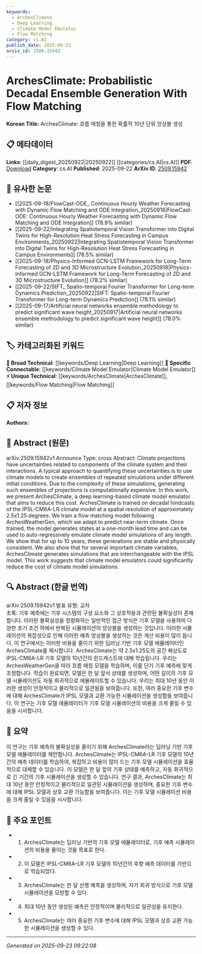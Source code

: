 ```yaml
---
keywords:
  - ArchesClimate
  - Deep Learning
  - Climate Model Emulator
  - Flow Matching
category: cs.AI
publish_date: 2025-09-22
arxiv_id: 2509.15942
---
```


<!-- KEYWORD_LINKING_METADATA:
{
  "processed_timestamp": "2025-09-23T09:22:08.634370",
  "vocabulary_version": "1.0",
  "selected_keywords": [
    "ArchesClimate",
    "Deep Learning",
    "Climate Model Emulator",
    "Flow Matching"
  ],
  "rejected_keywords": [],
  "similarity_scores": {
    "ArchesClimate": 0.78,
    "Deep Learning": 0.85,
    "Climate Model Emulator": 0.8,
    "Flow Matching": 0.77
  },
  "extraction_method": "AI_prompt_based",
  "budget_applied": true,
  "candidates_json": {
    "candidates": [
      {
        "surface": "ArchesClimate",
        "canonical": "ArchesClimate",
        "aliases": [
          "Arches Climate Model Emulator"
        ],
        "category": "unique_technical",
        "rationale": "ArchesClimate is a novel deep learning-based climate model emulator that significantly reduces computational costs, making it a unique technical contribution.",
        "novelty_score": 0.85,
        "connectivity_score": 0.65,
        "specificity_score": 0.88,
        "link_intent_score": 0.78
      },
      {
        "surface": "Deep Learning",
        "canonical": "Deep Learning",
        "aliases": [
          "DL"
        ],
        "category": "broad_technical",
        "rationale": "Deep Learning is a foundational technology for the ArchesClimate model, linking it to a broad range of machine learning applications.",
        "novelty_score": 0.4,
        "connectivity_score": 0.9,
        "specificity_score": 0.6,
        "link_intent_score": 0.85
      },
      {
        "surface": "Climate Model Emulator",
        "canonical": "Climate Model Emulator",
        "aliases": [
          "Climate Emulator"
        ],
        "category": "specific_connectable",
        "rationale": "Climate Model Emulators are crucial for reducing computational costs in climate simulations, connecting this work to broader climate modeling efforts.",
        "novelty_score": 0.7,
        "connectivity_score": 0.8,
        "specificity_score": 0.75,
        "link_intent_score": 0.8
      },
      {
        "surface": "Flow Matching",
        "canonical": "Flow Matching",
        "aliases": [
          "Flow Matching Technique"
        ],
        "category": "unique_technical",
        "rationale": "Flow Matching is a specific technique adapted in this work to predict near-term climate, offering a unique technical perspective.",
        "novelty_score": 0.75,
        "connectivity_score": 0.7,
        "specificity_score": 0.78,
        "link_intent_score": 0.77
      }
    ],
    "ban_list_suggestions": [
      "climate projections",
      "climate variables",
      "hindcasts"
    ]
  },
  "decisions": [
    {
      "candidate_surface": "ArchesClimate",
      "resolved_canonical": "ArchesClimate",
      "decision": "linked",
      "scores": {
        "novelty": 0.85,
        "connectivity": 0.65,
        "specificity": 0.88,
        "link_intent": 0.78
      }
    },
    {
      "candidate_surface": "Deep Learning",
      "resolved_canonical": "Deep Learning",
      "decision": "linked",
      "scores": {
        "novelty": 0.4,
        "connectivity": 0.9,
        "specificity": 0.6,
        "link_intent": 0.85
      }
    },
    {
      "candidate_surface": "Climate Model Emulator",
      "resolved_canonical": "Climate Model Emulator",
      "decision": "linked",
      "scores": {
        "novelty": 0.7,
        "connectivity": 0.8,
        "specificity": 0.75,
        "link_intent": 0.8
      }
    },
    {
      "candidate_surface": "Flow Matching",
      "resolved_canonical": "Flow Matching",
      "decision": "linked",
      "scores": {
        "novelty": 0.75,
        "connectivity": 0.7,
        "specificity": 0.78,
        "link_intent": 0.77
      }
    }
  ]
}
-->

# ArchesClimate: Probabilistic Decadal Ensemble Generation With Flow Matching

**Korean Title:** ArchesClimate: 흐름 매칭을 통한 확률적 10년 단위 앙상블 생성

## 📋 메타데이터

**Links**: [[daily_digest_20250922|20250922]] [[categories/cs.AI|cs.AI]]
**PDF**: [Download](https://arxiv.org/pdf/2509.15942.pdf)
**Category**: cs.AI
**Published**: 2025-09-22
**ArXiv ID**: [2509.15942](https://arxiv.org/abs/2509.15942)

## 🔗 유사한 논문
- [[2025-09-18/FlowCast-ODE_ Continuous Hourly Weather Forecasting with Dynamic Flow Matching and ODE Integration_20250918|FlowCast-ODE: Continuous Hourly Weather Forecasting with Dynamic Flow Matching and ODE Integration]] (78.9% similar)
- [[2025-09-22/Integrating Spatiotemporal Vision Transformer into Digital Twins for High-Resolution Heat Stress Forecasting in Campus Environments_20250922|Integrating Spatiotemporal Vision Transformer into Digital Twins for High-Resolution Heat Stress Forecasting in Campus Environments]] (78.5% similar)
- [[2025-09-18/Physics-Informed GCN-LSTM Framework for Long-Term Forecasting of 2D and 3D Microstructure Evolution_20250918|Physics-Informed GCN-LSTM Framework for Long-Term Forecasting of 2D and 3D Microstructure Evolution]] (78.2% similar)
- [[2025-09-22/StFT_ Spatio-temporal Fourier Transformer for Long-term Dynamics Prediction_20250922|StFT: Spatio-temporal Fourier Transformer for Long-term Dynamics Prediction]] (78.1% similar)
- [[2025-09-17/Artificial neural networks ensemble methodology to predict significant wave height_20250917|Artificial neural networks ensemble methodology to predict significant wave height]] (78.0% similar)

## 🏷️ 카테고리화된 키워드
**🧠 Broad Technical**: [[keywords/Deep Learning|Deep Learning]]
**🔗 Specific Connectable**: [[keywords/Climate Model Emulator|Climate Model Emulator]]
**⚡ Unique Technical**: [[keywords/ArchesClimate|ArchesClimate]], [[keywords/Flow Matching|Flow Matching]]

## 📋 저자 정보

**Authors:** 

## 📄 Abstract (원문)

arXiv:2509.15942v1 Announce Type: cross 
Abstract: Climate projections have uncertainties related to components of the climate system and their interactions. A typical approach to quantifying these uncertainties is to use climate models to create ensembles of repeated simulations under different initial conditions. Due to the complexity of these simulations, generating such ensembles of projections is computationally expensive. In this work, we present ArchesClimate, a deep learning-based climate model emulator that aims to reduce this cost. ArchesClimate is trained on decadal hindcasts of the IPSL-CM6A-LR climate model at a spatial resolution of approximately 2.5x1.25 degrees. We train a flow matching model following ArchesWeatherGen, which we adapt to predict near-term climate. Once trained, the model generates states at a one-month lead time and can be used to auto-regressively emulate climate model simulations of any length. We show that for up to 10 years, these generations are stable and physically consistent. We also show that for several important climate variables, ArchesClimate generates simulations that are interchangeable with the IPSL model. This work suggests that climate model emulators could significantly reduce the cost of climate model simulations.

## 🔍 Abstract (한글 번역)

arXiv:2509.15942v1 발표 유형: 교차  
초록: 기후 예측에는 기후 시스템의 구성 요소와 그 상호작용과 관련된 불확실성이 존재합니다. 이러한 불확실성을 정량화하는 일반적인 접근 방식은 기후 모델을 사용하여 다양한 초기 조건 하에서 반복된 시뮬레이션의 앙상블을 생성하는 것입니다. 이러한 시뮬레이션의 복잡성으로 인해 이러한 예측 앙상블을 생성하는 것은 계산 비용이 많이 듭니다. 이 연구에서는 이러한 비용을 줄이기 위한 딥러닝 기반 기후 모델 에뮬레이터인 ArchesClimate를 제시합니다. ArchesClimate는 약 2.5x1.25도의 공간 해상도로 IPSL-CM6A-LR 기후 모델의 10년간의 힌드캐스트에 대해 학습됩니다. 우리는 ArchesWeatherGen을 따라 흐름 매칭 모델을 학습하며, 이를 단기 기후 예측에 맞게 조정합니다. 학습이 완료되면, 모델은 한 달 앞서 상태를 생성하며, 어떤 길이의 기후 모델 시뮬레이션도 자동 회귀적으로 에뮬레이트할 수 있습니다. 우리는 최대 10년 동안 이러한 생성이 안정적이고 물리적으로 일관됨을 보여줍니다. 또한, 여러 중요한 기후 변수에 대해 ArchesClimate가 IPSL 모델과 교환 가능한 시뮬레이션을 생성함을 보여줍니다. 이 연구는 기후 모델 에뮬레이터가 기후 모델 시뮬레이션의 비용을 크게 줄일 수 있음을 시사합니다.

## 📝 요약

이 연구는 기후 예측의 불확실성을 줄이기 위해 ArchesClimate라는 딥러닝 기반 기후 모델 에뮬레이터를 제안합니다. ArchesClimate는 IPSL-CM6A-LR 기후 모델의 10년간의 예측 데이터를 학습하여, 복잡하고 비용이 많이 드는 기후 모델 시뮬레이션을 효율적으로 대체할 수 있습니다. 이 모델은 한 달 앞의 기후 상태를 예측하고, 자동 회귀적으로 긴 기간의 기후 시뮬레이션을 생성할 수 있습니다. 연구 결과, ArchesClimate는 최대 10년 동안 안정적이고 물리적으로 일관된 시뮬레이션을 생성하며, 중요한 기후 변수에 대해 IPSL 모델과 상호 교환 가능함을 보여줍니다. 이는 기후 모델 시뮬레이션 비용을 크게 줄일 수 있음을 시사합니다.

## 🎯 주요 포인트

- 1. ArchesClimate는 딥러닝 기반의 기후 모델 에뮬레이터로, 기후 예측 시뮬레이션의 비용을 줄이는 것을 목표로 한다.
- 2. 이 모델은 IPSL-CM6A-LR 기후 모델의 10년간의 후향 예측 데이터를 기반으로 학습되었다.
- 3. ArchesClimate는 한 달 선행 예측을 생성하며, 자가 회귀 방식으로 기후 모델 시뮬레이션을 모방할 수 있다.
- 4. 최대 10년 동안 생성된 예측은 안정적이며 물리적으로 일관성을 유지한다.
- 5. ArchesClimate는 여러 중요한 기후 변수에 대해 IPSL 모델과 상호 교환 가능한 시뮬레이션을 생성할 수 있다.


---

*Generated on 2025-09-23 09:22:08*